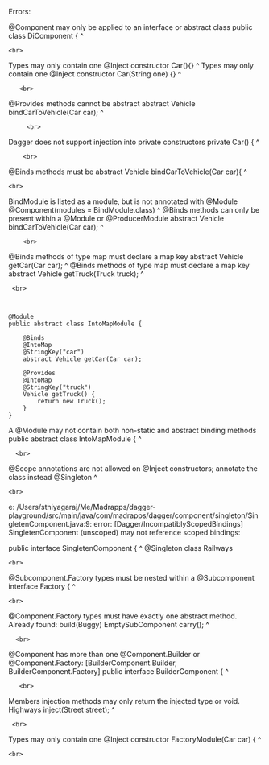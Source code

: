 Errors:



@Component may only be applied to an interface or abstract class
public class DiComponent {
       ^

    <br>
       
Types may only contain one @Inject constructor
    Car(){}
    ^
Types may only contain one @Inject constructor
    Car(String one) {}
    ^
    
       <br>

@Provides methods cannot be abstract
    abstract Vehicle bindCarToVehicle(Car car);
                     ^
         
         <br>
                     
Dagger does not support injection into private constructors
    private Car() {
            ^
        
        <br>    

@Binds methods must be abstract
    Vehicle bindCarToVehicle(Car car){
            ^

    <br>
    
BindModule is listed as a module, but is not annotated with @Module
@Component(modules = BindModule.class)
^
@Binds methods can only be present within a @Module or @ProducerModule
    abstract Vehicle bindCarToVehicle(Car car);
                     ^

        <br>

@Binds methods of type map must declare a map key
    abstract Vehicle getCar(Car car);
                     ^
@Binds methods of type map must declare a map key
    abstract Vehicle getTruck(Truck truck);
                     ^
                     
     <br>



    @Module
    public abstract class IntoMapModule {

        @Binds
        @IntoMap
        @StringKey("car")
        abstract Vehicle getCar(Car car);
        
        @Provides
        @IntoMap
        @StringKey("truck")
        Vehicle getTruck() {
            return new Truck();
        }
    }

A @Module may not contain both non-static and abstract binding methods
public abstract class IntoMapModule {
                ^                
                
      <br>
      
      
@Scope annotations are not allowed on @Inject constructors; annotate the class instead
    @Singleton
    ^
    
    <br>
      
      
e: /Users/sthiyagaraj/Me/Madrapps/dagger-playground/src/main/java/com/madrapps/dagger/component/singleton/SingletenComponent.java:9: error: [Dagger/IncompatiblyScopedBindings] SingletenComponent (unscoped) may not reference scoped bindings:

public interface SingletenComponent {
       ^
      @Singleton class Railways


    <br>
    
@Subcomponent.Factory types must be nested within a @Subcomponent
    interface Factory {
    ^
    
    <br>
    
@Component.Factory types must have exactly one abstract method. Already found: build(Buggy)
        EmptySubComponent carry();
                          ^
                          
      <br>
      
@Component has more than one @Component.Builder or @Component.Factory: [BuilderComponent.Builder, BuilderComponent.Factory]
public interface BuilderComponent {
       ^
       
       <br>
       
Members injection methods may only return the injected type or void.
    Highways inject(Street street);
             ^
             
     <br>
     
Types may only contain one @Inject constructor
    FactoryModule(Car car) {
    ^
    
    <br>
    
